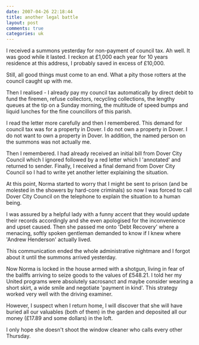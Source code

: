 ```yaml
---
date: 2007-04-26 22:18:44
title: another legal battle
layout: post
comments: true
categories: uk
---
```

I received a summons yesterday for non-payment of council tax. Ah well.
It was good while it lasted. I reckon at &pound;1,000 each year for 10 years
residence at this address, I probably saved in excess of &pound;10,000.

Still, all good things must come to an end. What a pity those rotters at
the council caught up with me.

Then I realised - I already pay my council tax automatically by direct
debit to fund the firemen, refuse collectors, recycling collections, the
lengthy queues at the tip on a Sunday morning, the multitude of speed
bumps and liquid lunches for the fine councillors of this parish.

I read the letter more carefully and then I remembered. This demand for
council tax was for a property in Dover. I do not own a property in
Dover. I do not want to own a property in Dover. In addition, the named
person on the summons was not actually me.

Then I remembered. I had already received an initial bill from Dover
City Council which I ignored followed by a red letter which I
'annotated' and returned to sender. Finally, I received a final demand
from Dover City Council so I had to write yet another letter explaining
the situation.

At this point, Norma started to worry that I might be sent to prison
(and be molested in the showers by hard-core criminals) so now I was
forced to call Dover City Council on the telephone to explain the
situation to a human being.

I was assured by a helpful lady with a funny accent that they would
update their records accordingly and she even apologised for the
inconvenience and upset caused. Then she passed me onto 'Debt Recovery'
where a menacing, softly spoken gentleman demanded to know if I knew
where 'Andrew Henderson' actually lived.

This communication ended the whole administrative nightmare and I forgot
about it until the summons arrived yesterday.

Now Norma is locked in the house armed with a shotgun, living in fear of
the baliffs arriving to seize goods to the values of &pound;548.21. I told her
my United programs were absolutely sacrosanct and maybe consider wearing
a short skirt, a wide smile and negotiate 'payment in kind'. This
strategy worked very well with the driving examiner.

However, I suspect when I return home, I will discover that she will
have buried all our valuables (both of them) in the garden and deposited
all our money (&pound;17.89 and some dollars) in the loft.

I only hope she doesn't shoot the window cleaner who calls every other
Thursday.
